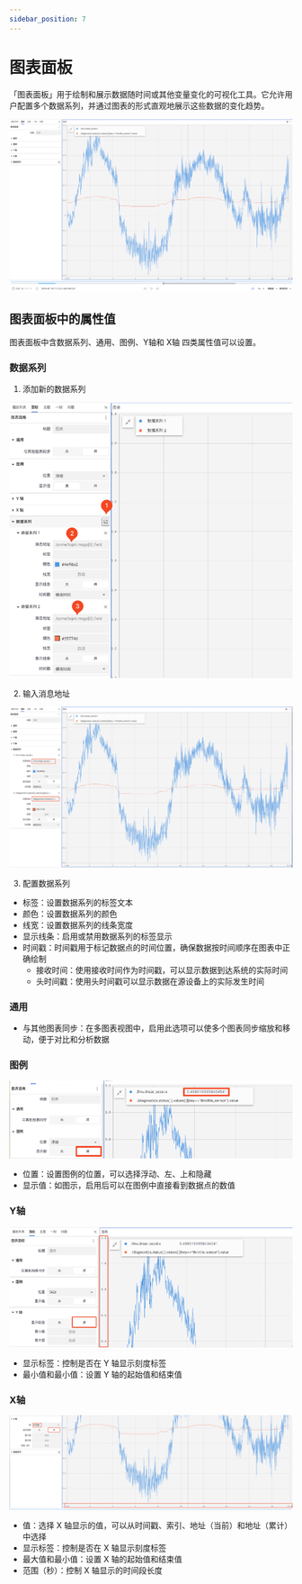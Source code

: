 ```yaml
---
sidebar_position: 7
---
```


# 图表面板

「图表面板」用于绘制和展示数据随时间或其他变量变化的可视化工具。它允许用户配置多个数据系列，并通过图表的形式直观地展示这些数据的变化趋势。
 
![viz-7-1.png](../img/viz-7-1.png)

## 图表面板中的属性值

图表面板中含数据系列、通用、图例、Y轴和 X轴 四类属性值可以设置。

### 数据系列

1. 添加新的数据系列
   
![viz-7-2.png](../img/viz-7-2.png)

2. 输入消息地址

![viz-7-3.png](../img/viz-7-3.png)

3. 配置数据系列
- 标签：设置数据系列的标签文本
- 颜色：设置数据系列的颜色
- 线宽：设置数据系列的线条宽度
- 显示线条：启用或禁用数据系列的标签显示
- 时间戳：时间戳用于标记数据点的时间位置，确保数据按时间顺序在图表中正确绘制
  - 接收时间：使用接收时间作为时间戳，可以显示数据到达系统的实际时间
  - 头时间戳：使用头时间戳可以显示数据在源设备上的实际发生时间

### 通用

- 与其他图表同步：在多图表视图中，启用此选项可以使多个图表同步缩放和移动，便于对比和分析数据

### 图例
 
![viz-7-4.png](../img/viz-7-4.png)

- 位置：设置图例的位置，可以选择浮动、左、上和隐藏
- 显示值：如图示，启用后可以在图例中直接看到数据点的数值

### Y轴
 
![viz-7-5.png](../img/viz-7-5.png)
 
- 显示标签：控制是否在 Y 轴显示刻度标签
- 最小值和最小值：设置 Y 轴的起始值和结束值
   
### X轴
 
![viz-7-6.png](../img/viz-7-6.png)

- 值：选择 X 轴显示的值，可以从时间戳、索引、地址（当前）和地址（累计）中选择
- 显示标签：控制是否在 X 轴显示刻度标签
- 最大值和最小值：设置 X 轴的起始值和结束值
- 范围（秒）：控制 X 轴显示的时间段长度







